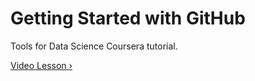 # Getting Started with GitHub
Tools for Data Science Coursera tutorial.

[Video Lesson ›](https://www.coursera.org/learn/open-source-tools-for-data-science/lecture/32pKi/github-getting-started)
